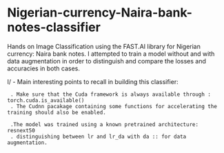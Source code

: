 # Nigerian-currency-Naira-bank-notes-classifier
Hands on Image Classification using the FAST.AI  library for Nigerian currency: Naira bank notes.
I attempted to train a model without and with data augmentation in order to distinguish and compare the losses and accuracies in both cases.

I/ - Main interesting points to recall in building this classifier:

     . Make sure that the Cuda framework is always available through : torch.cuda.is_available()
     . The Cudnn pacakage containing some functions for accelerating the training should also be enabled.
     
     .The model was trained using a known pretrained architecture: resnext50
     . distinguishing between lr and lr_da with da :: for data augmentation.
     
     
  
